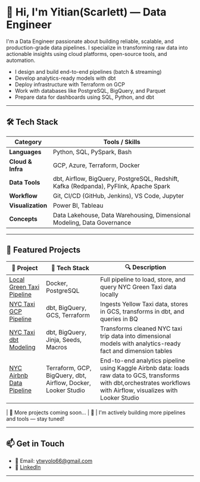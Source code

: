 # 👋 Hi, I'm Yitian(Scarlett) — Data Engineer

I'm a Data Engineer passionate about building reliable, scalable, and production-grade data pipelines. I specialize in transforming raw data into actionable insights using cloud platforms, open-source tools, and automation.

- I design and build end-to-end pipelines (batch & streaming)
-  Develop analytics-ready models with dbt
-  Deploy infrastructure with Terraform on GCP
-  Work with databases like PostgreSQL, BigQuery, and Parquet
-  Prepare data for dashboards using SQL, Python, and dbt

---

## 🛠️ Tech Stack

| Category          | Tools / Skills                                                                        |
| ----------------- | ------------------------------------------------------------------------------------- |
| **Languages**     | Python, SQL, PySpark, Bash                                                            |
| **Cloud & Infra** | GCP, Azure, Terraform, Docker                                                         |
| **Data Tools**    | dbt, Airflow, BigQuery, PostgreSQL, Redshift, Kafka (Redpanda), PyFlink, Apache Spark |
| **Workflow**      | Git, CI/CD (GitHub, Jenkins), VS Code, Jupyter                                        |
| **Visualization** | Power BI, Tableau                                                                     |
| **Concepts**      | Data Lakehouse, Data Warehousing, Dimensional Modeling, Data Governance               |


---

## 📂 Featured Projects

| 🌟 Project | 🚀 Tech Stack | 🔍 Description |
|-----------|---------------|----------------|
| [Local Green Taxi Pipeline](https://github.com/scarlett-de/green-taxi-data-pipeline) | Docker, PostgreSQL | Full pipeline to load, store, and query NYC Green Taxi data locally |
| [NYC Taxi GCP Pipeline](https://github.com/scarlett-de/yellow-taxi-data-gcp-pipeline) | dbt, BigQuery, GCS, Terraform | Ingests Yellow Taxi data, stores in GCS, transforms in dbt, and queries in BQ |
| [NYC Taxi dbt Modeling](https://github.com/scarlett-de/taxi-data-dbt) |dbt, BigQuery, Jinja, Seeds, Macros | Transforms cleaned NYC taxi trip data into dimensional models with analytics-ready fact and dimension tables|
| [NYC Airbnb Data Pipeline](https://github.com/scarlett-de/nyc-airbnb-project/tree/main/project) |Terraform, GCP, BigQuery, dbt, Airflow, Docker, Looker Studio| End-to-end analytics pipeline using Kaggle Airbnb data: loads raw data to GCS, transforms with dbt,orchestrates workflows with Airflow, visualizes with Looker Studio|

| 🔧 More projects coming soon... | 🚧 | I'm actively building more pipelines and tools — stay tuned! 

--- 

## 📫 Get in Touch

- 📧 Email: ytwyolo66@gmail.com
- 💼 [LinkedIn](https://www.linkedin.com/in/yitian-w-de)

---



